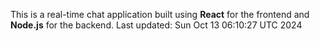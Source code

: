 This is a real-time chat application built using **React** for the frontend and **Node.js** for the backend.
Last updated: Sun Oct 13 06:10:27 UTC 2024
